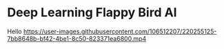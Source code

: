 # Deep Learning Flappy Bird AI
Hello
https://user-images.githubusercontent.com/106512207/220255125-7bb8648b-bf42-4be1-8c50-823371ea6800.mp4
